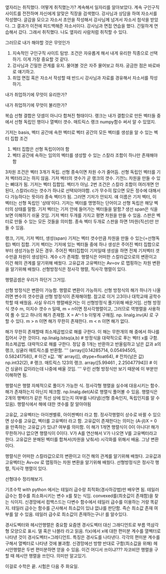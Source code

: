 옆자리는 취직했다.
어떻게 취직했는가?
계속해서 일자리를 알아보았다. 계속 구인구직 사이트를 전전하며 자신에게 알맞은 직장을 검색했다.
강사님과 상담을 하여 자소서를 작성했다. 글감을 모으고 자소서 초안을 작성해서 강사님께 넘겨서 자소서 첨삭을 받았다. 그 결과가 이전에 피드백해준 자소서이다.
강사님과 면접 연습을 했다. 긴밀하게 연습해서 갔다.
그래서 취직했다. 나도 옆자리 사람처럼 취직할 수 있다.

그러므로 내가 해야할 것은 무엇인가
1. 지속적인 구인구직 사이트 탐방. 조건은 자유롭게 해서 내게 유리한 직종으로 선택하기. 이게 가장 중요할 것 같다.
2. 강사님과 긴밀한 관계를 유지. 물어볼 것은 자주 물어보고 하자. 궁금한 점은 바로바로 얘기하고.
3. 취업 면접 혹은 자소서 작성할 때 반드시 강사님과 자료를 경유해서 자소서를 작성하기.

내가 취업하기에 무엇이 유리한가?

내가 취업하기에 무엇이 불리한가?


복습 
선형 결합은 덧셈이 아니다 합쳐진 형태이다. 랭크는 내가 결합으로 만든 벡터들 중에서 선형 독립인 행이나 열벡터 갯수. 매트릭스 랭크 numpy함수 써서 알 수 있었지.

기저는 basis, 벡터 공간에 속한 벡터로 벡터 공간의 모든 벡터를 생성을 알 수 있는 벡터 집합
조건
1. 벡터 집합은 선형 독립이어야 함
2. 벡터 공간에 속하는 임의의 벡터를 생성할 수 있는 스칼라 조합이 하나만 존재해야 함

3차원 조건은 벡터 3개가 독립. 선형 종속이면 차원 수가 줄어듬. 선형 독립인 벡터를 기저 벡터라고는 하지 않음. 기저 벡터의 갯수가 곧 랭크의 갯수. 기전느 차원을 만들 수 있는 뼈대가 됨. 기저는 벡터 집합임. 벡터가 아님. 2번 조건은 스칼라 조합이 여러개면 안된다, 스칼라c라는 갯수가 하나로 선택되어야함. c가 무수히 많으면 모든 정수에 대해서 다 가능하다는 뜻이라 종속 벡터가 됨. 그러면 기저가 안되지. 얘 이름은 기저 벡터, 이 벡터는 선형 독립인 '상태'이다. 기저는 벡터를 명명하는 단어이고 선형 독립은 해당 벡터의 상태를 말함. 기저 벡터는 기저 안에 들어가는 벡터들을 말함.? 
생선 span은 식을 보면 이해하기 쉬울 것임. 기저 벡터 두개를 가지고 평면 차원을 만들 수 있음. 스판은 벡터로 만들 수 있는 모든 것들을 의미함. 종속 벡터 두개로 스판을 하면 1차원(직선)만 만들 수 있음.

랭크, 기저, 기저 벡터, 생성(span)
기저는 벡터 갯수만큼 차원을 만들 수 있는(=선형독립) 벡터 집합.
기저 벡터는 기저에 있는 벡터들 중에 하나
생성은 주어진 벡터 집합으로부터 생성가능한 모든 경우. 주어진 벡터집합이 기저일때 생성을 하면 전체 기저벡터 갯수만큼 차원이 생성된다. 계수 c가 존재함.
행렬식은 어떠한 스칼라값으로의 변환이고 이건 해의 관계를 알기위해 배웠다.
고유값과 고유벡터는 Av=ov 로 맵핑하는 차원 변환을 알기위해 배웠다.
선형방정식은 정사각 행렬, 직사각 행렬이 있다.

행렬곱셈은 우리가 하던거 그거임.

선형 방정식은 변환이 가능함. 행렬로 변환이 가능하지. 선형 방정식의 해가 하나가 나올려면 변수의 갯수만큼 선형 방정식이 존재해야함. 참고로 이거 고3이나 대학교때 공학수학할 때 배웠음. 사실 우리가 행렬배운거는 이 선형방정식 풀기위해 배운거임. 
선형 방정식 갯수 m, 미지수 갯수 n 일때, 
m = n이면 정사각행렬이고, 그러므로 역행렬을 사용하여 풀 수 있고 하나의 해가 존재함. X = A^-1 b 이렇게 구해짐. np. linalg.inv(A) 로 구할 수 있다.
m > n 이면 해가 무한히 존재한다. 
m < n 이면 해가 없다.

해가 무한히 존재할때 최소제곱법으로 해를 구한다. 이 해는 무한개의 해 중에서 하나를 집어서 구한 것이다.
np.linalg.lstsq(a,b) # 방정식을 대략적으로 푸는 벡터 x를 구함. 최소제곱법. 대략적으로 해를 구한다. 정답 중 1개는 반환하고 반올림하고 남은 값과 a의 랭크, 싱귤러 매트릭스를 반환함.
'''
(array([0.14285714, 0.05494505, 0.58241758]), # 이건 x값. '해'
 array([], dtype=float64), # 잔차(남은 값)
 np.int32(2), # 랭크. 매트릭스 123의 랭크.
 array([5.99461   , 2.25047794])) # 이건 싱귤러 값이라는데 나중에 배울 것임.
'''
우린 선형 방정식만 보기 때문에 이 부분만 이해하면 됨.

행렬식은 행렬 자체적으로 풀이가 가능한 식. 정사각형 행렬을 실수에 대응시키는 함수. 해가 존재하는지 아닌지 체크함. np.linalg.det(A)로 행렬식 풀어볼 수 있음. 행렬식은 2개의 행벡터가 같은 직선 상에 있는지 여부를 나타냄(선형 종속인지, 독립인지를 알 수 있음). 행렬식에서 해에 대한 갯수를 잘 알아야됨

고유값, 고유벡터는 아이젠벨류, 아이젠벡터 라고 함. 정사각행렬이 상수로 바뀔 수 있으면 상수를 고유값, 벡터를 고유벡터 라고 함. 고유값이 존재한다는 의미는 (A-jI)X = 0 을 만족하는 고유값 j가 있냐? 여부를 의미함. 이 해가 1개면 행렬식이 0이 아니다! 해가 무한하거나 없으면 행렬식이 0이다. V가 A를 연산해서 V가 나오면 V를 고유벡터라고 한다.
고유값은 분해된 벡터를 합쳐서(차원을 낮춰서) 시각화를 위해서 배움. 그냥 변환이다. 

행렬식은 어떠한 스칼라값으로의 변환이고 이건 해의 관계를 알기위해 배웠다.
고유값과 고유벡터는 Av=ov 로 맵핑하는 차원 변환을 알기위해 배웠다.
선형방정식은 정사각 행렬, 직사각 행렬이 있다.

선형대수 정리해보기.

기초수학 with python 에서는 테일러 급수랑 최적화(경사하강법)만 배우면 됨. 
테일러 급수는 함수를 최소화시키는 변수 x를 찾는 식임. convexed를(최솟값이 존재함)을 찾는 식이지. 신경망에서 컴백스드는 다변수 함수에서 테일러 급수를 이용하는 거랑 똑같지. 테일러 급수는 함수를 근사해서 최소값이 있냐 없냐를 판단함. 즉슨 최소값 존재 여부를 알 수 있음. 테일러 급수로 최소값이 존재하는구나! 를 알수있다.

경사도벡터와 헤시안행렬은 중요함
요즘엔 경사도벡터 대신 그래디언트로 부름 역삼각형 모양으로 표시. 델 혹은 나블라 라고 읽음.  f(x)에서 x에 대한 편미분 계수를 열벡터로 나타낸 것이 경사도벡터=그레디언트. 특징은 경사도를 나타낸다. 각각의 편미분 계수를 구해서 열벡터로 나타낸 것에 불과함. 신경망에선 방향 반대로 구함(최소값을 위해)
헤시안행렬은 두번 편미분하면 얻을 수 있음. 이건 어디서 쓰이냐??? 자코비안 행렬을 구할 때 헤시안 행렬을 쓰인다. 의미만 알고있기.

이걸로 수학은 끝. 시험은 다음 주 화요일.
